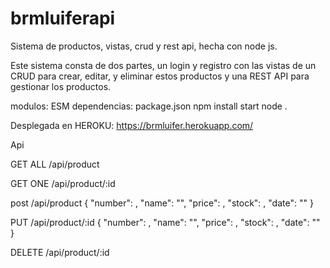 # brmluiferapi
Sistema de productos, vistas, crud y rest api, hecha con node js.

Este sistema consta de dos partes, un login y registro con las vistas de un CRUD para crear, editar, 
y eliminar estos productos y una REST API para gestionar los productos.

modulos: ESM
dependencias: package.json
npm install
start node .

Desplegada en HEROKU: https://brmluifer.herokuapp.com/


Api

GET ALL
/api/product

GET ONE
/api/product/:id

post
/api/product
{ "number": , "name": "", "price": , "stock": , "date": "" }

PUT
/api/product/:id
{ "number": , "name": "", "price": , "stock": , "date": "" }

DELETE
/api/product/:id




